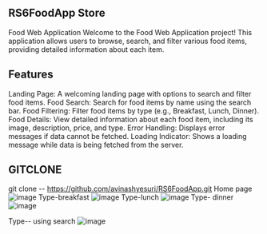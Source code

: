## RS6FoodApp Store
Food Web Application
Welcome to the Food Web Application project! This application allows users to browse, search, and filter various food items, providing detailed information about each item.

## Features
Landing Page: A welcoming landing page with options to search and filter food items.
Food Search:
Search for food items by name using the search bar.
Food Filtering:
Filter food items by type (e.g., Breakfast, Lunch, Dinner).
Food Details:
View detailed information about each food item, including its image, description, price, and type.
Error Handling: Displays error messages if data cannot be fetched.
Loading Indicator: Shows a loading message while data is being fetched from the server.

## GITCLONE 
git clone -- https://github.com/avinashyesuri/RS6FoodApp.git
Home page 
![image](https://github.com/user-attachments/assets/873ab4a2-664b-49ea-8e49-99c56356adeb)
Type-breakfast
![image](https://github.com/user-attachments/assets/cc053250-5c4e-4ce4-8cb1-60f64bb3fabb)
Type-lunch
![image](https://github.com/user-attachments/assets/302689bc-db22-4e4b-b340-9dd626391350)
Type- dinner
![image](https://github.com/user-attachments/assets/62dcba1c-8c93-4ed9-a6f4-d70bd85969fc)



Type-- using search
![image](https://github.com/user-attachments/assets/94b438e8-bef7-4453-b2f0-5e0197a05f83)



